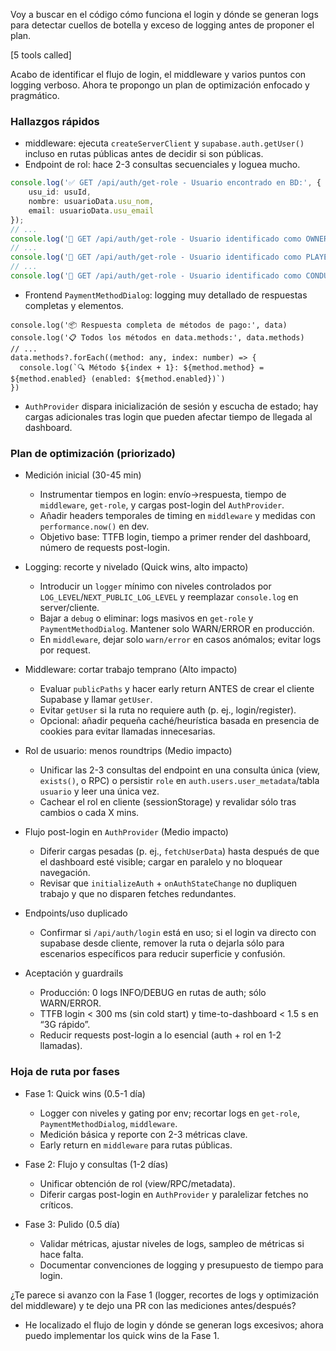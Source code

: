 Voy a buscar en el código cómo funciona el login y dónde se generan logs para detectar cuellos de botella y exceso de logging antes de proponer el plan.

[5 tools called]

Acabo de identificar el flujo de login, el middleware y varios puntos con logging verboso. Ahora te propongo un plan de optimización enfocado y pragmático.

### Hallazgos rápidos
- middleware: ejecuta `createServerClient` y `supabase.auth.getUser()` incluso en rutas públicas antes de decidir si son públicas.
- Endpoint de rol: hace 2-3 consultas secuenciales y loguea mucho.
```84:131:app/api/auth/get-role/route.ts
console.log('✅ GET /api/auth/get-role - Usuario encontrado en BD:', {
    usu_id: usuId,
    nombre: usuarioData.usu_nom,
    email: usuarioData.usu_email
});
// ...
console.log('👑 GET /api/auth/get-role - Usuario identificado como OWNER');
// ...
console.log('👷 GET /api/auth/get-role - Usuario identificado como PLAYERO');
// ...
console.log('🚗 GET /api/auth/get-role - Usuario identificado como CONDUCTOR (rol por defecto)');
```
- Frontend `PaymentMethodDialog`: logging muy detallado de respuestas completas y elementos.
```41:71:components/payment-method-dialog.tsx
console.log('📦 Respuesta completa de métodos de pago:', data)
console.log('📋 Todos los métodos en data.methods:', data.methods)
// ...
data.methods?.forEach((method: any, index: number) => {
  console.log(`🔍 Método ${index + 1}: ${method.method} = ${method.enabled} (enabled: ${method.enabled})`)
})
```
- `AuthProvider` dispara inicialización de sesión y escucha de estado; hay cargas adicionales tras login que pueden afectar tiempo de llegada al dashboard.

### Plan de optimización (priorizado)

- Medición inicial (30-45 min)
  - Instrumentar tiempos en login: envío→respuesta, tiempo de `middleware`, `get-role`, y cargas post-login del `AuthProvider`.
  - Añadir headers temporales de timing en `middleware` y medidas con `performance.now()` en dev.
  - Objetivo base: TTFB login, tiempo a primer render del dashboard, número de requests post-login.

- Logging: recorte y nivelado (Quick wins, alto impacto)
  - Introducir un `logger` mínimo con niveles controlados por `LOG_LEVEL`/`NEXT_PUBLIC_LOG_LEVEL` y reemplazar `console.log` en server/cliente.
  - Bajar a `debug` o eliminar: logs masivos en `get-role` y `PaymentMethodDialog`. Mantener solo WARN/ERROR en producción.
  - En `middleware`, dejar solo `warn/error` en casos anómalos; evitar logs por request.

- Middleware: cortar trabajo temprano (Alto impacto)
  - Evaluar `publicPaths` y hacer early return ANTES de crear el cliente Supabase y llamar `getUser`.
  - Evitar `getUser` si la ruta no requiere auth (p. ej., login/register).
  - Opcional: añadir pequeña caché/heurística basada en presencia de cookies para evitar llamadas innecesarias.

- Rol de usuario: menos roundtrips (Medio impacto)
  - Unificar las 2-3 consultas del endpoint en una consulta única (view, `exists()`, o RPC) o persistir `role` en `auth.users.user_metadata`/tabla `usuario` y leer una única vez.
  - Cachear el rol en cliente (sessionStorage) y revalidar sólo tras cambios o cada X mins.

- Flujo post-login en `AuthProvider` (Medio impacto)
  - Diferir cargas pesadas (p. ej., `fetchUserData`) hasta después de que el dashboard esté visible; cargar en paralelo y no bloquear navegación.
  - Revisar que `initializeAuth` + `onAuthStateChange` no dupliquen trabajo y que no disparen fetches redundantes.

- Endpoints/uso duplicado
  - Confirmar si `/api/auth/login` está en uso; si el login va directo con supabase desde cliente, remover la ruta o dejarla sólo para escenarios específicos para reducir superficie y confusión.

- Aceptación y guardrails
  - Producción: 0 logs INFO/DEBUG en rutas de auth; sólo WARN/ERROR.
  - TTFB login < 300 ms (sin cold start) y time-to-dashboard < 1.5 s en “3G rápido”.
  - Reducir requests post-login a lo esencial (auth + rol en 1-2 llamadas).

### Hoja de ruta por fases

- Fase 1: Quick wins (0.5-1 día)
  - Logger con niveles y gating por env; recortar logs en `get-role`, `PaymentMethodDialog`, `middleware`.
  - Medición básica y reporte con 2-3 métricas clave.
  - Early return en `middleware` para rutas públicas.

- Fase 2: Flujo y consultas (1-2 días)
  - Unificar obtención de rol (view/RPC/metadata).
  - Diferir cargas post-login en `AuthProvider` y paralelizar fetches no críticos.

- Fase 3: Pulido (0.5 día)
  - Validar métricas, ajustar niveles de logs, sampleo de métricas si hace falta.
  - Documentar convenciones de logging y presupuesto de tiempo para login.

¿Te parece si avanzo con la Fase 1 (logger, recortes de logs y optimización del middleware) y te dejo una PR con las mediciones antes/después?

- He localizado el flujo de login y dónde se generan logs excesivos; ahora puedo implementar los quick wins de la Fase 1.